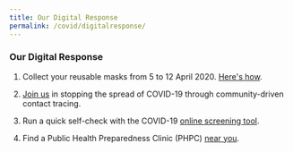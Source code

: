 ```yaml
---
title: Our Digital Response
permalink: /covid/digitalresponse/
---
```


### **Our Digital Response**

1. Collect your reusable masks from 5 to 12 April 2020. <a href="https://www.maskgowhere.gov.sg/">Here's how</a>.

2. <a href="https://www.tracetogether.gov.sg/">Join us</a> in stopping the spread of COVID-19 through community-driven contact tracing.

3. Run a quick self-check with the COVID-19 <a href="https://www.sgcovidcheck.com/">online screening tool</a>. 

4. Find a Public Health Preparedness Clinic (PHPC) <a href="https://www.flugowhere.gov.sg/">near you</a>.
